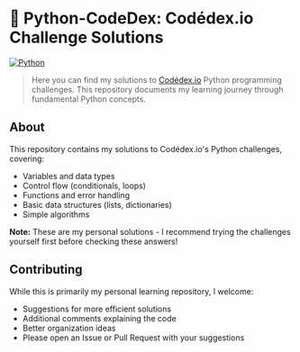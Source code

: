 # 🐍 Python-CodeDex: Codédex.io Challenge Solutions

[![Python](https://img.shields.io/badge/Python-3776AB?style=for-the-badge&logo=python&logoColor=white)](https://www.python.org)

> Here you can find my solutions to [Codédex.io](https://www.codedex.io/) Python programming challenges. This repository documents my learning journey through fundamental Python concepts.

## About

This repository contains my solutions to Codédex.io's Python challenges, covering:

- Variables and data types
- Control flow (conditionals, loops)
- Functions and error handling
- Basic data structures (lists, dictionaries)
- Simple algorithms

**Note:** These are my personal solutions - I recommend trying the challenges yourself first before checking these answers!

## Contributing

While this is primarily my personal learning repository, I welcome:

- Suggestions for more efficient solutions
- Additional comments explaining the code
- Better organization ideas
- Please open an Issue or Pull Request with your suggestions
